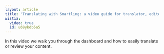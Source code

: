 ```yaml
---
layout: article
title: 'Translating with Smartling: a video guide for translator, editors, and reviewers'
wistia:
  video: true
  id: u69ykdb5a5
---
```



In this video we walk you through the dashboard and how to easily translate or review your content.